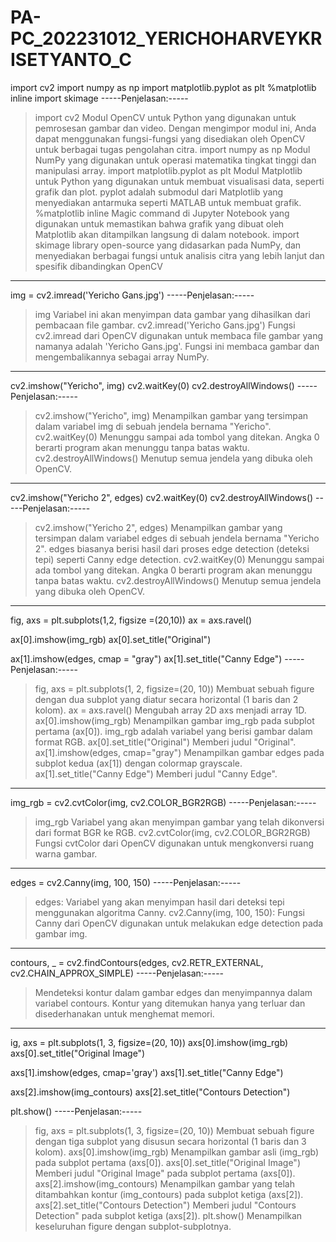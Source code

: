 # PA-PC_202231012_YERICHOHARVEYKRISETYANTO_C

import cv2
import numpy as np
import matplotlib.pyplot as plt
%matplotlib inline
import skimage
-----Penjelasan:-----
> import cv2
Modul OpenCV untuk Python yang digunakan untuk pemrosesan gambar dan video. Dengan mengimpor modul ini, Anda dapat menggunakan fungsi-fungsi yang disediakan oleh OpenCV untuk berbagai tugas pengolahan citra.
> import numpy as np
 Modul NumPy yang digunakan untuk operasi matematika tingkat tinggi dan manipulasi array.
> import matplotlib.pyplot as plt
Modul Matplotlib untuk Python yang digunakan untuk membuat visualisasi data, seperti grafik dan plot. pyplot adalah submodul dari Matplotlib yang menyediakan antarmuka seperti MATLAB untuk membuat grafik.
> %matplotlib inline
Magic command di Jupyter Notebook yang digunakan untuk memastikan bahwa grafik yang dibuat oleh Matplotlib akan ditampilkan langsung di dalam notebook.
> import skimage
library open-source yang didasarkan pada NumPy, dan menyediakan berbagai fungsi untuk analisis citra yang lebih lanjut dan spesifik dibandingkan OpenCV
---------------------

img = cv2.imread('Yericho Gans.jpg')
-----Penjelasan:-----
> img
Variabel ini akan menyimpan data gambar yang dihasilkan dari pembacaan file gambar.
> cv2.imread('Yericho Gans.jpg')
Fungsi cv2.imread dari OpenCV digunakan untuk membaca file gambar yang namanya adalah 'Yericho Gans.jpg'. Fungsi ini membaca gambar dan mengembalikannya sebagai array NumPy.
---------------------

cv2.imshow("Yericho", img)
cv2.waitKey(0)
cv2.destroyAllWindows()
-----Penjelasan:-----
> cv2.imshow("Yericho", img)
Menampilkan gambar yang tersimpan dalam variabel img di sebuah jendela bernama "Yericho".
> cv2.waitKey(0)
Menunggu sampai ada tombol yang ditekan. Angka 0 berarti program akan menunggu tanpa batas waktu.
> cv2.destroyAllWindows()
Menutup semua jendela yang dibuka oleh OpenCV.
---------------------

cv2.imshow("Yericho 2", edges)
cv2.waitKey(0)
cv2.destroyAllWindows()
-----Penjelasan:-----
> cv2.imshow("Yericho 2", edges)
Menampilkan gambar yang tersimpan dalam variabel edges di sebuah jendela bernama "Yericho 2". edges biasanya berisi hasil dari proses edge detection (deteksi tepi) seperti Canny edge detection.
> cv2.waitKey(0)
Menunggu sampai ada tombol yang ditekan. Angka 0 berarti program akan menunggu tanpa batas waktu.
> cv2.destroyAllWindows()
Menutup semua jendela yang dibuka oleh OpenCV.
---------------------

fig, axs = plt.subplots(1,2, figsize =(20,10))
ax = axs.ravel()

ax[0].imshow(img_rgb)
ax[0].set_title("Original")

ax[1].imshow(edges, cmap = "gray")
ax[1].set_title("Canny Edge")
-----Penjelasan:-----
> fig, axs = plt.subplots(1, 2, figsize=(20, 10))
Membuat sebuah figure dengan dua subplot yang diatur secara horizontal (1 baris dan 2 kolom).
> ax = axs.ravel()
Mengubah array 2D axs menjadi array 1D.
> ax[0].imshow(img_rgb)
Menampilkan gambar img_rgb pada subplot pertama (ax[0]). img_rgb adalah variabel yang berisi gambar dalam format RGB.
> ax[0].set_title("Original")
Memberi judul "Original".
> ax[1].imshow(edges, cmap="gray")
Menampilkan gambar edges pada subplot kedua (ax[1]) dengan colormap grayscale.
> ax[1].set_title("Canny Edge")
Memberi judul "Canny Edge".
---------------------

img_rgb = cv2.cvtColor(img, cv2.COLOR_BGR2RGB)
-----Penjelasan:-----
> img_rgb
Variabel yang akan menyimpan gambar yang telah dikonversi dari format BGR ke RGB.
> cv2.cvtColor(img, cv2.COLOR_BGR2RGB)
Fungsi cvtColor dari OpenCV digunakan untuk mengkonversi ruang warna gambar.
---------------------

edges = cv2.Canny(img, 100, 150)
-----Penjelasan:-----
> edges: Variabel yang akan menyimpan hasil dari deteksi tepi menggunakan algoritma Canny.
> cv2.Canny(img, 100, 150): Fungsi Canny dari OpenCV digunakan untuk melakukan edge detection pada gambar img.
---------------------

contours, _ = cv2.findContours(edges, cv2.RETR_EXTERNAL, cv2.CHAIN_APPROX_SIMPLE)
-----Penjelasan:-----
> Mendeteksi kontur dalam gambar edges dan menyimpannya dalam variabel contours. Kontur yang ditemukan hanya yang terluar dan disederhanakan untuk menghemat memori.
---------------------

ig, axs = plt.subplots(1, 3, figsize=(20, 10))
axs[0].imshow(img_rgb)
axs[0].set_title("Original Image")

axs[1].imshow(edges, cmap='gray')
axs[1].set_title("Canny Edge")

axs[2].imshow(img_contours)
axs[2].set_title("Contours Detection")

plt.show()
-----Penjelasan:-----
> fig, axs = plt.subplots(1, 3, figsize=(20, 10))
Membuat sebuah figure dengan tiga subplot yang disusun secara horizontal (1 baris dan 3 kolom).
> axs[0].imshow(img_rgb) Menampilkan gambar asli (img_rgb) pada subplot pertama (axs[0]).
axs[0].set_title("Original Image") Memberi judul "Original Image" pada subplot pertama (axs[0]).
> axs[2].imshow(img_contours) Menampilkan gambar yang telah ditambahkan kontur (img_contours) pada subplot ketiga (axs[2]).
> axs[2].set_title("Contours Detection") Memberi judul "Contours Detection" pada subplot ketiga (axs[2]).
> plt.show()
Menampilkan keseluruhan figure dengan subplot-subplotnya.

